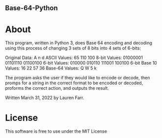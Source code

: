 ## Base-64-Python

# About
This program, written in Python 3, does Base 64 encoding and decoding using this process of changing 3 sets of 8 bits into 4 sets of 6-bits:

Original Data: A n d
ASCII Values: 65 110 100
8-bit Values: 01000001 01101110 01100100
6-bit Values: 010000 010110 111001 100100
6-bit Base 10 Values: 16 22 57 36
Base-64 Values: Q W 5 k

The program asks the user if they would like to encode or decode, then promps for a string in the correct format to be encoded or decoded, proforms the correct action, and outputs the result. 

Written March 31, 2022 by Lauren Farr.

# License
This software is free to use under the MIT License

